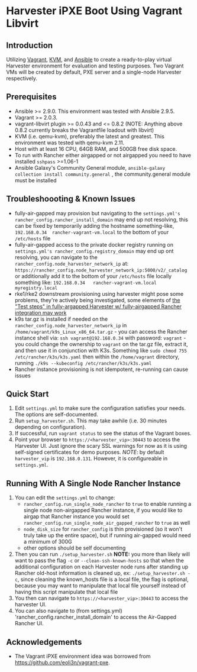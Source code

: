 Harvester iPXE Boot Using Vagrant Libvirt
=========================================

Introduction
------------

Utilizing [Vagrant][vagrant], [KVM][kvm], and [Ansible][ansible] to create a
ready-to-play virtual Harvester environment for evaluation and testing
purposes. Two Vagrant VMs will be created by default, PXE server and a
single-node Harvester respectively.

Prerequisites
-------------

-   Ansible \>= 2.9.0. This environment was tested with Ansible 2.9.5.
-   Vagrant \>= 2.0.3.
-   vagrant-libvirt plugin \>= 0.0.43 and \<= 0.8.2 (NOTE: Anything above 0.8.2 currently breaks the Vagrantfile loadout with libvirt)
-   KVM (i.e. qemu-kvm), preferably the latest and greatest. This
    environment was tested with qemu-kvm 2.11.
-   Host with at least 16 CPU, 64GB RAM, and 500GB free disk space.
-   To run with Rancher either airgapped or not airgapped you need to have installed `sshpass` \>=1.06-1
-   Ansible Galaxy's Community General module, `ansible-galaxy collection install community.general` , the community.general module must be installed

Troubleshoooting & Known Issues
-------------
- fully-air-gapped may provision but navigating to the `settings.yml's rancher_config.rancher_install_domain` may end up not resolving, this can be fixed by temporarily adding the hostname something-like, `192.168.0.34	rancher-vagrant-vm.local` to the bottom of your `/etc/hosts` file
- fully-air-gapped access to the private docker registry running on `settings.yml's rancher_config.registry_domain` may end up ont resolving, you can navigate to the `rancher_config.node_harvester_network_ip` at: `https://rancher_config.node_harvester_network_ip:5000/v2/_catalog` or additionally add it to the bottom of your `/etc/hosts` file locally something like: `192.168.0.34	rancher-vagrant-vm.local myregistry.local`
- rke1/rke2 downstream provisioning using harvester might pose some problems, they're actively being investigated, some elements of [the "Test steps" in fully-argapped Harvester w/ fully-airgapped Rancher integration may work](https://harvester.github.io/tests/manual/harvester-rancher/68-fully-airgapped-rancher-integrate-harvester-no-proxy/)
- k9s tar.gz is installed if needed on the `rancher_config.node_harvester_network_ip` in `/home/vagrant/k9s_Linux_x86_64.tar.gz` - you can access the Rancher instance shell via: `ssh vagrant@192.168.0.34` with password: `vagrant` - you could change the ownership to `vagrant` on the tar.gz file, extract it, and then use it in conjunction with K3s.  Something like `sudo chmod 755 /etc/rancher/k3s/k3s.yaml` then within the `/home/vagrant` directory, running `./k9s --kubeconfig /etc/rancher/k3s/k3s.yaml` 
- Rancher instance provisioning is not idempotent, re-running can cause issues

Quick Start
-----------

1.  Edit `settings.yml` to make sure the configuration satisfies your
    needs. The options are self-documented.
2.  Run `setup_harvester.sh`. This may take awhile (i.e. 30 minutes
    depending on configuration).
3.  If successful, run `vagrant status` to see the status of the Vagrant
    boxes.
4.  Point your browser to `https://<harvester_vip>:30443` to
    access the Harvester UI. Just ignore the scary SSL warnings for now
    as it is using self-signed certificates for demo purposes.
    *NOTE*: by default `harvester_vip` is `192.168.0.131`. However, it is
    configureable in `settings.yml`.

Running With A Single Node Rancher Instance
-----------
1. You can edit the `settings.yml` to change:
    - `rancher_config.run_single_node_rancher` to `true` to enable running a single node non-airgapped Rancher instance, if you would like to airgap that Rancher instance you would set `rancher_config.run_single_node_air_gapped_rancher` to `true` as well
    - `node_disk_size` for `rancher_config` is thin provisioned (so it won't truly take up the entire space), but if running air-gapped would need a minimum of 300G
    - other options should be self documenting
2. Then you can run `./setup_harvester.sh` **NOTE:** you more than likely will want to pass the flag `-c` or `--clean-ssh-known-hosts` so that when the additional configuration on each Harvester node runs after standing up Rancher old-host information is cleaned up, ex: `./setup_harvester.sh -c`, since cleaning the known_hosts file is a local file, the flag is optional, because you may want to manipulate that local file yourself instead of having this script manipulate that local file
3.  You then can navigate to `https://<harvester_vip>:30443` to access the harvester UI.
4.  You can also navigate to (from settings.yml) 'rancher_config.rancher_install_domain' to access the Air-Gapped Rancher UI.

Acknowledgements
----------------

-   The Vagrant iPXE environment idea was borrowed from
    <https://github.com/eoli3n/vagrant-pxe>.


[ansible]: https://www.ansible.com
[kvm]: https://www.linux-kvm.org
[vagrant]: https://www.vagrantup.com
